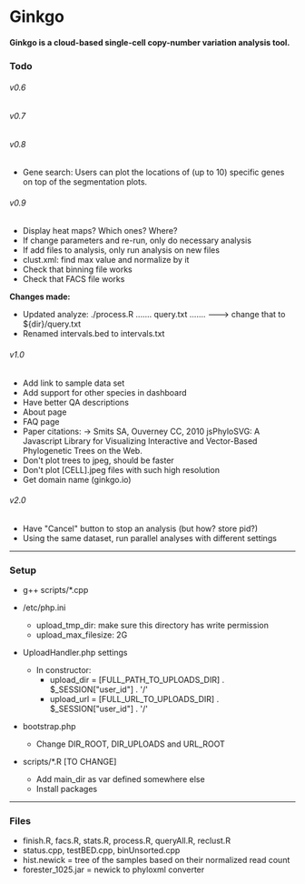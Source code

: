 Ginkgo
=========

#### Ginkgo is a cloud-based single-cell copy-number variation analysis tool.

### Todo

###### v0.6
###### v0.7
###### v0.8
- Gene search: Users can plot the locations of (up to 10) specific genes on top of the segmentation plots.

###### v0.9
- Display heat maps? Which ones? Where?
- If change parameters and re-run, only do necessary analysis
- If add files to analysis, only run analysis on new files
- clust.xml: find max value and normalize by it
- Check that binning file works
- Check that FACS file works

**Changes made:**
- Updated analyze: ./process.R ....... query.txt ....... ---> change that to ${dir}/query.txt
- Renamed intervals.bed to intervals.txt

###### v1.0
- Add link to sample data set
- Add support for other species in dashboard
- Have better QA descriptions
- About page
- FAQ page
- Paper citations:
	-> Smits SA, Ouverney CC, 2010 jsPhyloSVG: A Javascript Library for Visualizing Interactive and Vector-Based Phylogenetic Trees on the Web.
- Don't plot trees to jpeg, should be faster
- Don't plot [CELL].jpeg files with such high resolution
- Get domain name (ginkgo.io)

###### v2.0
- Have "Cancel" button to stop an analysis (but how? store pid?)
- Using the same dataset, run parallel analyses with different settings

---

### Setup

- g++ scripts/*.cpp

- /etc/php.ini
	- upload_tmp_dir: make sure this directory has write permission
	- upload_max_filesize: 2G

- UploadHandler.php settings
	- In constructor:
		- upload_dir = [FULL_PATH_TO_UPLOADS_DIR] . $_SESSION["user_id"] . '/'
		- upload_url = [FULL_URL_TO_UPLOADS_DIR]  . $_SESSION["user_id"] . '/'

- bootstrap.php
	- Change DIR_ROOT, DIR_UPLOADS and URL_ROOT

- scripts/*.R [TO CHANGE]
	- Add main_dir as var defined somewhere else
	- Install packages

---

### Files
- finish.R, facs.R, stats.R, process.R, queryAll.R, reclust.R
- status.cpp, testBED.cpp, binUnsorted.cpp
- hist.newick = tree of the samples based on their normalized read count
- forester_1025.jar = newick to phyloxml converter

